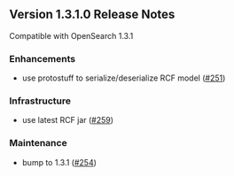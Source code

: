 ## Version 1.3.1.0 Release Notes

Compatible with OpenSearch 1.3.1

### Enhancements

* use protostuff to serialize/deserialize RCF model ([#251](https://github.com/opensearch-project/ml-commons/pull/251))

### Infrastructure

* use latest RCF jar ([#259](https://github.com/opensearch-project/ml-commons/pull/259))

### Maintenance

* bump to 1.3.1 ([#254](https://github.com/opensearch-project/ml-commons/pull/254))
